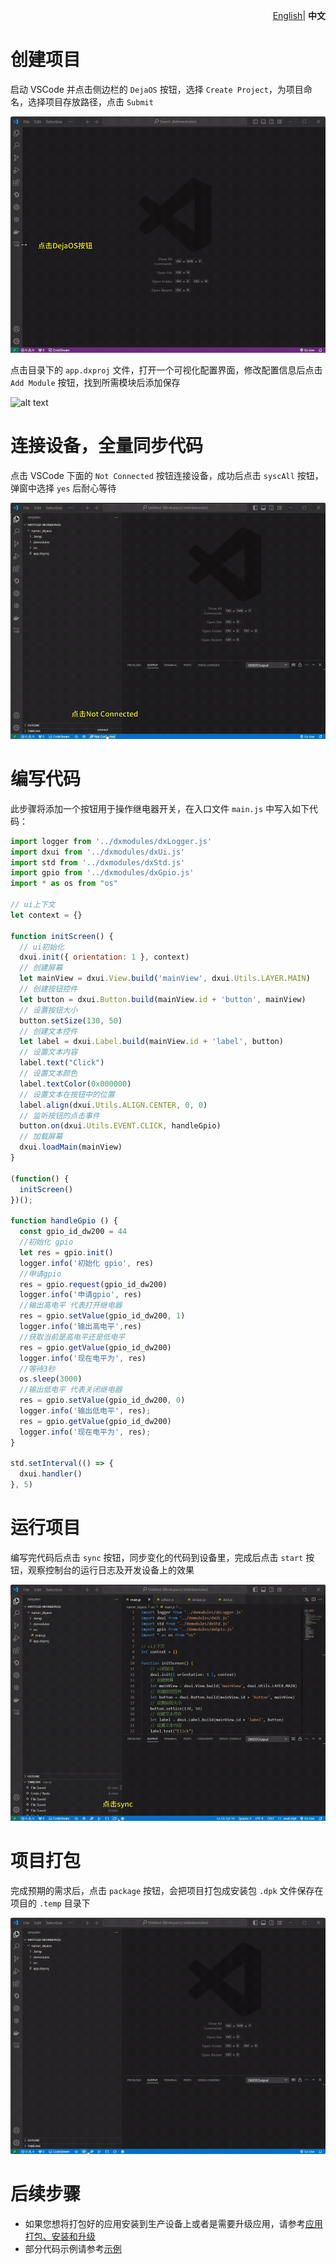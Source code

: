 <p align="right">
    <a href="./demo.md">English</a>| <b>中文</b>
</p>

# 创建项目

启动 VSCode 并点击侧边栏的 `DejaOS` 按钮，选择 `Create Project`，为项目命名，选择项目存放路径，点击 `Submit`

![alt text](image/demo-1.gif)

点击目录下的 `app.dxproj` 文件，打开一个可视化配置界面，修改配置信息后点击 `Add Module` 按钮，找到所需模块后添加保存

![alt text](image/demo-3.gif)

# 连接设备，全量同步代码

点击 VSCode 下面的 `Not Connected` 按钮连接设备，成功后点击 `syscAll` 按钮，弹窗中选择 `yes` 后耐心等待

![alt text](image/demo-5.gif)

# 编写代码

此步骤将添加一个按钮用于操作继电器开关，在入口文件 `main.js` 中写入如下代码：

```javascript
import logger from '../dxmodules/dxLogger.js'
import dxui from '../dxmodules/dxUi.js'
import std from '../dxmodules/dxStd.js'
import gpio from '../dxmodules/dxGpio.js'
import * as os from "os"

// ui上下文
let context = {}

function initScreen() {
  // ui初始化
  dxui.init({ orientation: 1 }, context)
  // 创建屏幕
  let mainView = dxui.View.build('mainView', dxui.Utils.LAYER.MAIN)
  // 创建按钮控件
  let button = dxui.Button.build(mainView.id + 'button', mainView)
  // 设置按钮大小
  button.setSize(130, 50)
  // 创建文本控件
  let label = dxui.Label.build(mainView.id + 'label', button)
  // 设置文本内容
  label.text("Click")
  // 设置文本颜色
  label.textColor(0x000000)
  // 设置文本在按钮中的位置
  label.align(dxui.Utils.ALIGN.CENTER, 0, 0)
  // 监听按钮的点击事件
  button.on(dxui.Utils.EVENT.CLICK, handleGpio)
  // 加载屏幕
  dxui.loadMain(mainView)
}

(function() {
  initScreen()
})();

function handleGpio () {
  const gpio_id_dw200 = 44
  //初始化 gpio
  let res = gpio.init()
  logger.info('初始化 gpio', res)
  //申请gpio
  res = gpio.request(gpio_id_dw200)
  logger.info('申请gpio', res)
  //输出高电平 代表打开继电器
  res = gpio.setValue(gpio_id_dw200, 1)
  logger.info('输出高电平',res)
  //获取当前是高电平还是低电平
  res = gpio.getValue(gpio_id_dw200)
  logger.info('现在电平为', res)
  //等待3秒
  os.sleep(3000)
  //输出低电平 代表关闭继电器
  res = gpio.setValue(gpio_id_dw200, 0)
  logger.info('输出低电平', res);
  res = gpio.getValue(gpio_id_dw200)
  logger.info('现在电平为', res);
}

std.setInterval(() => {
  dxui.handler()
}, 5)
```

# 运行项目

编写完代码后点击 `sync` 按钮，同步变化的代码到设备里，完成后点击 `start` 按钮，观察控制台的运行日志及开发设备上的效果

![alt text](image/demo-7.gif)

# 项目打包

完成预期的需求后，点击 `package` 按钮，会把项目打包成安装包 `.dpk` 文件保存在项目的 `.temp` 目录下

![alt text](image/demo-9.gif)

# 后续步骤

- 如果您想将打包好的应用安装到生产设备上或者是需要升级应用，请参考[应用打包、安装和升级](./app_CN.md)
- 部分代码示例请参考[示例](./example_CN.md)
